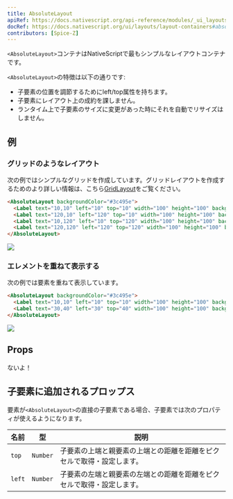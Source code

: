 ```yaml
---
title: AbsoluteLayout
apiRef: https://docs.nativescript.org/api-reference/modules/_ui_layouts_absolute_layout_
docRef: https://docs.nativescript.org/ui/layouts/layout-containers#absolutelayout
contributors: [Spice-Z]
---
```


`<AbsoluteLayout>`コンテナはNativeScriptで最もシンプルなレイアウトコンテナです。 

`<AbsoluteLayout>`の特徴は以下の通りです:

* 子要素の位置を調節するためにleft/top属性を持ちます。
* 子要素にレイアウト上の成約を課しません。
* ランタイム上で子要素のサイズに変更があった時にそれを自動でリサイズはしません。

## 例

### グリッドのようなレイアウト

次の例ではシンプルなグリッドを作成しています。グリッドレイアウトを作成するためのより詳しい情報は、こちら[GridLayout](/ja/docs/elements/layouts/grid-layout)をご覧ください。

```html
<AbsoluteLayout backgroundColor="#3c495e">
  <Label text="10,10" left="10" top="10" width="100" height="100" backgroundColor="#43b883"/>
  <Label text="120,10" left="120" top="10" width="100" height="100" backgroundColor="#43b883"/>
  <Label text="10,120" left="10" top="120" width="100" height="100" backgroundColor="#43b883"/>
  <Label text="120,120" left="120" top="120" width="100" height="100" backgroundColor="#43b883"/>
</AbsoluteLayout>
```
<img class="md:w-1/2 lg:w-1/3" src="https://art.nativescript-vue.org/layouts/absolute_layout_grid.svg" />

### エレメントを重ねて表示する

次の例では要素を重ねて表示しています。

```html
<AbsoluteLayout backgroundColor="#3c495e">
  <Label text="10,10" left="10" top="10" width="100" height="100" backgroundColor="#289062"/>
  <Label text="30,40" left="30" top="40" width="100" height="100" backgroundColor="#43b883"/>
</AbsoluteLayout>
```
<img class="md:w-1/2 lg:w-1/3" src="https://art.nativescript-vue.org/layouts/absolute_layout_overlap.svg" />

## Props

ないよ！

## 子要素に追加されるプロップス

要素が`<AbsoluteLayout>`の直接の子要素である場合、子要素では次のプロパティが使えるようになります。

| 名前 | 型 | 説明 |
|------|------|-------------|
| `top` | `Number` | 子要素の上端と親要素の上端との距離を距離をピクセルで取得・設定します。
| `left` | `Number` | 子要素の左端と親要素の左端との距離を距離をピクセルで取得・設定します。
